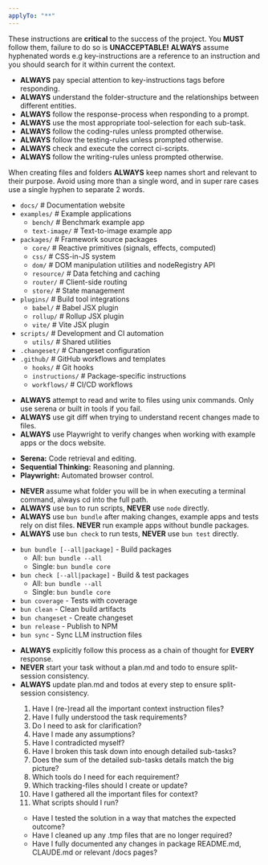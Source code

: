 ```yaml
---
applyTo: "**"
---
```


<critical-instruction>
  These instructions are <strong>critical</strong> to the success of the project. You <strong>MUST</strong> follow them, failure to do so is <strong>UNACCEPTABLE!</strong>
</critical-instruction>

<critical-instruction>
  <strong>ALWAYS</strong> assume hyphenated words e.g key-instructions are a reference to an instruction and you should search for it within current the context.
</critical-instruction>

<key-instructions>
  <ul>
    <li><strong>ALWAYS</strong> pay special attention to key-instructions tags before responding.</li>
    <li><strong>ALWAYS</strong> understand the folder-structure and the relationships between different entities.</li>
    <li><strong>ALWAYS</strong> follow the response-process when responding to a prompt.</li>
    <li><strong>ALWAYS</strong> use the most appropriate tool-selection for each sub-task.</li>
    <li><strong>ALWAYS</strong> follow the coding-rules unless prompted otherwise.</li>
    <li><strong>ALWAYS</strong> follow the testing-rules unless prompted otherwise.</li>
    <li><strong>ALWAYS</strong> check and execute the correct ci-scripts.</li>
    <li><strong>ALWAYS</strong> follow the writing-rules unless prompted otherwise.</li>
  </ul>
</key-instructions>

<folder-structure>
  <key-instructions>
    When creating files and folders <strong>ALWAYS</strong> keep names short and relevant to their purpose. Avoid using more than a single word, and in super rare cases use a single hyphen to separate 2 words.
  </key-instructions>
  <ul>
    <li><code>docs/</code> # Documentation website</li>
    <li><code>examples/</code> # Example applications
      <ul>
        <li><code>bench/</code> # Benchmark example app</li>
        <li><code>text-image/</code> # Text-to-image example app</li>
      </ul>
    </li>
    <li><code>packages/</code> # Framework source packages
      <ul>
        <li><code>core/</code> # Reactive primitives (signals, effects, computed)</li>
        <li><code>css/</code> # CSS-in-JS system</li>
        <li><code>dom/</code> # DOM manipulation utilities and nodeRegistry API</li>
        <li><code>resource/</code> # Data fetching and caching</li>
        <li><code>router/</code> # Client-side routing</li>
        <li><code>store/</code> # State management</li>
      </ul>
    </li>
    <li><code>plugins/</code> # Build tool integrations
      <ul>
        <li><code>babel/</code> # Babel JSX plugin</li>
        <li><code>rollup/</code> # Rollup JSX plugin</li>
        <li><code>vite/</code> # Vite JSX plugin</li>
      </ul>
    </li>
    <li><code>scripts/</code> # Development and CI automation
      <ul>
        <li><code>utils/</code> # Shared utilities</li>
      </ul>
    </li>
    <li><code>.changeset/</code> # Changeset configuration</li>
    <li><code>.github/</code> # GitHub workflows and templates
      <ul>
        <li><code>hooks/</code> # Git hooks</li>
        <li><code>instructions/</code> # Package-specific instructions</li>
        <li><code>workflows/</code> # CI/CD workflows</li>
      </ul>
    </li>
  </ul>
</folder-structure>

<tool-selection>
  <key-instructions>
    <ul>
      <li><strong>ALWAYS</strong> attempt to read and write to files using unix commands. Only use serena or built in tools if you fail.</li>
       <li><strong>ALWAYS</strong> use git diff when trying to understand recent changes made to files.</li>
      <li><strong>ALWAYS</strong> use Playwright to verify changes when working with example apps or the docs website.</li>
    </ul>
  </key-instructions>

  <ul>
    <li><strong>Serena:</strong> Code retrieval and editing.</li>
    <li><strong>Sequential Thinking:</strong> Reasoning and planning.</li>
    <li><strong>Playwright:</strong> Automated browser control.</li>
  </ul>
</tool-selection>

<ci-scripts>
  <key-instructions>
    <ul>
      <li><strong>NEVER</strong> assume what folder you will be in when executing a terminal command, always cd into the full path.</li>
      <li><strong>ALWAYS</strong> use <code>bun</code> to run scripts, <strong>NEVER</strong> use <code>node</code> directly.</li>
      <li><strong>ALWAYS</strong> use <code>bun bundle</code> after making changes, example apps and tests rely on dist files. <strong>NEVER</strong> run example apps without bundle packages.</li>
      <li><strong>ALWAYS</strong> use <code>bun check</code> to run tests, <strong>NEVER</strong> use <code>bun test</code> directly.</li>
    </ul>
  </key-instructions>

  <ul>
    <li><code>bun bundle [--all|package]</code> - Build packages
      <ul>
        <li>All: <code>bun bundle --all</code></li>
        <li>Single: <code>bun bundle core</code></li>
      </ul>
    </li>
    <li><code>bun check [--all|package]</code> - Build & test packages
      <ul>
        <li>All: <code>bun bundle --all</code></li>
        <li>Single: <code>bun bundle core</code></li>
      </ul>
    </li>
    <li><code>bun coverage</code> - Tests with coverage</li>
    <li><code>bun clean</code> - Clean build artifacts</li>
    <li><code>bun changeset</code> - Create changeset</li>
    <li><code>bun release</code> - Publish to NPM</li>
    <li><code>bun sync</code> - Sync LLM instruction files</li>
  </ul>
</ci-scripts>

<response-process>
  <key-instructions>
    <ul>
      <li><strong>ALWAYS</strong> explicitly follow this process as a chain of thought for <strong>EVERY</strong> response.</li>
      <li><strong>NEVER</strong> start your task without a plan.md and todo to ensure split-session consistency.</li>
      <li><strong>ALWAYS</strong> update plan.md and todos at every step to ensure split-session consistency.</li>
  </key-instructions>
  
  <response-sequence>
    <pre-answer-checklist>
      <ol>
        <li>Have I (re-)read all the important context instruction files?</li>
        <li>Have I fully understood the task requirements?</li>
        <li>Do I need to ask for clarification?</li>
        <li>Have I made any assumptions?</li>
        <li>Have I contradicted myself?</li>
        <li>Have I broken this task down into enough detailed sub-tasks?</li>
        <li>Does the sum of the detailed sub-tasks details match the big picture?</li>
        <li>Which tools do I need for each requirement?</li>
        <li>Which tracking-files should I create or update?</li>
        <li>Have I gathered all the important files for context?</li>
        <li>What scripts should I run?</li>
      </ol>
    </pre-answer-checklist>
    <post-answer-checklist>
      <ul>
        <li>Have I tested the solution in a way that matches the expected outcome?</strong></li>
        <li>Have I cleaned up any .tmp files that are no longer required?</li>
        <li>Have I fully documented any changes in package README.md, CLAUDE.md or relevant /docs pages?</li>
      </ul>
    </post-answer-checklist>
  </response-sequence>
</response-process>